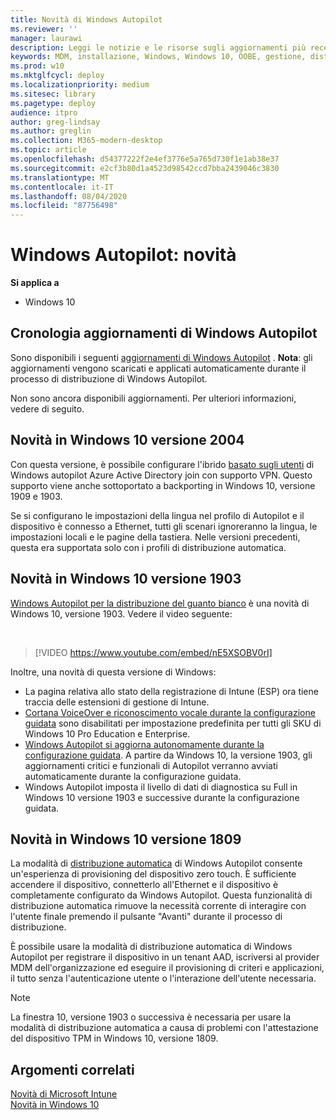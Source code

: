 ```yaml
---
title: Novità di Windows Autopilot
ms.reviewer: ''
manager: laurawi
description: Leggi le notizie e le risorse sugli aggiornamenti più recenti e le versioni precedenti di Windows Autopilot.
keywords: MDM, installazione, Windows, Windows 10, OOBE, gestione, distribuzione, Autopilot, ZTD, zero-touch, partner, msfb, Intune
ms.prod: w10
ms.mktglfcycl: deploy
ms.localizationpriority: medium
ms.sitesec: library
ms.pagetype: deploy
audience: itpro
author: greg-lindsay
ms.author: greglin
ms.collection: M365-modern-desktop
ms.topic: article
ms.openlocfilehash: d54377222f2e4ef3776e5a765d730f1e1ab38e37
ms.sourcegitcommit: e2cf3b80d1a4523d98542ccd7bba2439046c3830
ms.translationtype: MT
ms.contentlocale: it-IT
ms.lasthandoff: 08/04/2020
ms.locfileid: "87756498"
---
```

# <a name="windows-autopilot-whats-new"></a>Windows Autopilot: novità

**Si applica a**

-   Windows 10

## <a name="windows-autopilot-update-history"></a>Cronologia aggiornamenti di Windows Autopilot

Sono disponibili i seguenti [aggiornamenti di Windows Autopilot](autopilot-update.md) . **Nota**: gli aggiornamenti vengono scaricati e applicati automaticamente durante il processo di distribuzione di Windows Autopilot. 

Non sono ancora disponibili aggiornamenti. Per ulteriori informazioni, vedere di seguito.

## <a name="new-in-windows-10-version-2004"></a>Novità in Windows 10 versione 2004

Con questa versione, è possibile configurare l'ibrido [basato sugli utenti](user-driven.md) di Windows autopilot Azure Active Directory join con supporto VPN. Questo supporto viene anche sottoportato a backporting in Windows 10, versione 1909 e 1903.

Se si configurano le impostazioni della lingua nel profilo di Autopilot e il dispositivo è connesso a Ethernet, tutti gli scenari ignoreranno la lingua, le impostazioni locali e le pagine della tastiera. Nelle versioni precedenti, questa era supportata solo con i profili di distribuzione automatica.

## <a name="new-in-windows-10-version-1903"></a>Novità in Windows 10 versione 1903

[Windows Autopilot per la distribuzione del guanto bianco](white-glove.md) è una novità di Windows 10, versione 1903. Vedere il video seguente:

<br>

> [!VIDEO https://www.youtube.com/embed/nE5XSOBV0rI]

Inoltre, una novità di questa versione di Windows:
- La pagina relativa allo stato della registrazione di Intune (ESP) ora tiene traccia delle estensioni di gestione di Intune.
- [Cortana VoiceOver e riconoscimento vocale durante la configurazione guidata](windows-autopilot-scenarios.md#cortana-voiceover-and-speech-recognition-during-oobe) sono disabilitati per impostazione predefinita per tutti gli SKU di Windows 10 Pro Education e Enterprise.
- [Windows Autopilot si aggiorna autonomamente durante la configurazione guidata](windows-autopilot-scenarios.md#windows-autopilot-is-self-updating-during-oobe). A partire da Windows 10, la versione 1903, gli aggiornamenti critici e funzionali di Autopilot verranno avviati automaticamente durante la configurazione guidata.
- Windows Autopilot imposta il livello di dati di diagnostica su Full in Windows 10 versione 1903 e successive durante la configurazione guidata. 

## <a name="new-in-windows-10-version-1809"></a>Novità in Windows 10 versione 1809

La modalità di [distribuzione automatica](self-deploying.md) di Windows Autopilot consente un'esperienza di provisioning del dispositivo zero touch. È sufficiente accendere il dispositivo, connetterlo all'Ethernet e il dispositivo è completamente configurato da Windows Autopilot. Questa funzionalità di distribuzione automatica rimuove la necessità corrente di interagire con l'utente finale premendo il pulsante "Avanti" durante il processo di distribuzione. 

È possibile usare la modalità di distribuzione automatica di Windows Autopilot per registrare il dispositivo in un tenant AAD, iscriversi al provider MDM dell'organizzazione ed eseguire il provisioning di criteri e applicazioni, il tutto senza l'autenticazione utente o l'interazione dell'utente necessaria. 

>[!NOTE]
>La finestra 10, versione 1903 o successiva è necessaria per usare la modalità di distribuzione automatica a causa di problemi con l'attestazione del dispositivo TPM in Windows 10, versione 1809.

## <a name="related-topics"></a>Argomenti correlati

[Novità di Microsoft Intune](https://docs.microsoft.com/intune/whats-new)<br>
[Novità in Windows 10](https://docs.microsoft.com/windows/whats-new/)
